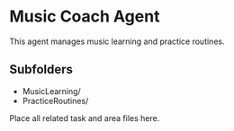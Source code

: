 # Music Coach Agent

This agent manages music learning and practice routines.

## Subfolders
- MusicLearning/
- PracticeRoutines/

Place all related task and area files here.
